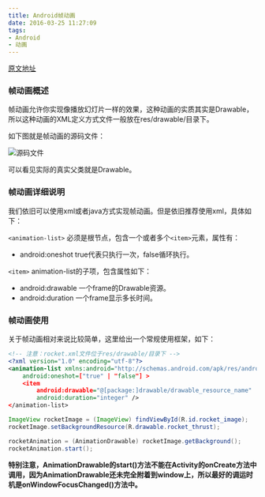 ```yaml
---
title: Android帧动画
date: 2016-03-25 11:27:09
tags:
- Android
- 动画
---
```


[原文地址](http://blog.csdn.net/yanbober/article/details/46481171)

### 帧动画概述

帧动画允许你实现像播放幻灯片一样的效果，这种动画的实质其实是Drawable，所以这种动画的XML定义方式文件一般放在res/drawable/目录下。

如下图就是帧动画的源码文件：

<!--more-->

![源码文件](http://7q5ctm.com1.z0.glb.clouddn.com/%E5%B8%A7%E5%8A%A8%E7%94%BB-1.png)

可以看见实际的真实父类就是Drawable。

### 帧动画详细说明

我们依旧可以使用xml或者java方式实现帧动画。但是依旧推荐使用xml，具体如下：

`<animation-list>` 必须是根节点，包含一个或者多个`<item>`元素，属性有：

- android:oneshot true代表只执行一次，false循环执行。

`<item>` animation-list的子项，包含属性如下：

- android:drawable 一个frame的Drawable资源。
- android:duration 一个frame显示多长时间。

### 帧动画使用

关于帧动画相对来说比较简单，这里给出一个常规使用框架，如下：

```xml
<!-- 注意：rocket.xml文件位于res/drawable/目录下 -->
<?xml version="1.0" encoding="utf-8"?>
<animation-list xmlns:android="http://schemas.android.com/apk/res/android"
    android:oneshot=["true" | "false"] >
    <item
        android:drawable="@[package:]drawable/drawable_resource_name"
        android:duration="integer" />
</animation-list>
```

```java
ImageView rocketImage = (ImageView) findViewById(R.id.rocket_image);
rocketImage.setBackgroundResource(R.drawable.rocket_thrust);

rocketAnimation = (AnimationDrawable) rocketImage.getBackground();
rocketAnimation.start();
```

**特别注意，AnimationDrawable的start()方法不能在Activity的onCreate方法中调用，因为AnimationDrawable还未完全附着到window上，所以最好的调运时机是onWindowFocusChanged()方法中。**
